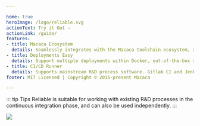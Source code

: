 ```yaml
---

home: true
heroImage: /logo/reliable.svg
actionText: Try it Out →
actionLink: /guide/
features:
- title: Macaca Ecosystem
  details: Seamlessly integrates with the Macaca toolchain ecosystem, seamlessly integrates with Mock, end-to-end testing, reporters, coverage, etc. to complete the pipeline closed loop.
- title: Deployments Easy
  details: Support multiple deployments within Docker, out-of-the-box service deployment experience to help you get your service done quickly.
- title: CI/CD Runner
  details: Supports mainstream R&D process software. Gitlab CI and Jenkins are integrated, and the reporting tool is scalable.
footer: MIT Licensed | Copyright © 2015-present Macaca

---
```


::: tip Tips
Reliable is suitable for working with existing R&D processes in the continuous integration phase, and can also be used independently.
:::

![](/reliable/assets/6d308bd9ly1fz3wii2wqsj21bh0u0qij.jpg)
